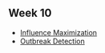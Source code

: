 ## Week 10
* [Influence Maximization](https://youtu.be/33r-u1iRBUc)
* [Outbreak Detection](https://youtu.be/NQ_qKMPyxbg)